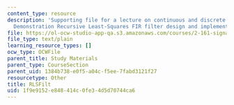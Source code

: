 ```yaml
---
content_type: resource
description: 'Supporting file for a lecture on continuous and discrete signal processing:
  Demonstration Recursive Least-Squares FIR filter design and implementation.'
file: https://ol-ocw-studio-app-qa.s3.amazonaws.com/courses/2-161-signal-processing-continuous-and-discrete-fall-2008/1f9e9152e848414c0fe34d5d70744ca6_RLSFilt.m
file_type: text/plain
learning_resource_types: []
ocw_type: OCWFile
parent_title: Study Materials
parent_type: CourseSection
parent_uid: 1384b738-e0f5-a04c-f5ee-7fabd3121f27
resourcetype: Other
title: RLSFilt
uid: 1f9e9152-e848-414c-0fe3-4d5d70744ca6
---
```

